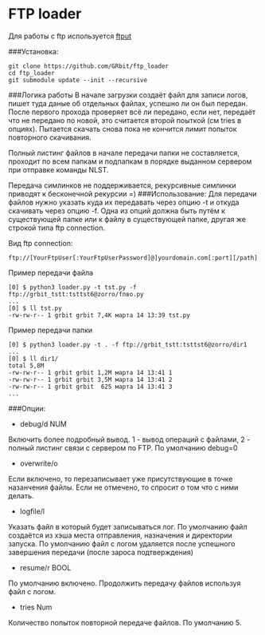 # FTP loader

Для работы с ftp используется [ftput](https://github.com/GRbit/ftput/)

###Установка:
```
git clone https://github.com/GRbit/ftp_loader
cd ftp_loader
git submodule update --init --recursive
```
###Логика работы
В начале загрузки создаёт файл для записи логов, пишет туда даные об отдельных файлах, успешно ли он был передан. После первого прохода проверяет всё ли передано, если нет, передаёт что не передано по новой, это считается второй поыткой (см tries в опциях). Пытается скачать снова пока не кончится лимит попыток повторного скачивания. 

Полный листинг файлов в начале передачи папки не составляется, проходит по всем папкам и подпапкам в порядке выданном сервером при отправке команды NLST.

Передача симлинков не поддерживается, рекурсивные симлинки приводят к бесконечной рекурсии =)
###Использование:
Для передачи файлов нужно указать куда их передавать через опцию -t и откуда скачивать через опцию -f. Одна из опций должна быть путём к существующей папке или  к файлу в существующей папке, другая же строкой типа ftp connection.

Вид ftp connection:
```
ftp://[YourFtpUser[:YourFtpUserPassword]@]yourdomain.com[:port][/path]
```

Пример передачи файла
```
[0] $ python3 loader.py -t tst.py -f ftp://grbit_tstt:tsttst6@zorro/fлво.py 
...
[0] $ ll tst.py
-rw-rw-r-- 1 grbit grbit 7,4K марта 14 13:39 tst.py
```
Пример передачи папки
```
[0] $ python3 loader.py -t . -f ftp://grbit_tstt:tsttst6@zorro/dir1
...
[0] $ ll dir1/
total 5,8M
-rw-rw-r-- 1 grbit grbit 1,2M марта 14 13:41 1
-rw-rw-r-- 1 grbit grbit 3,5M марта 14 13:41 2
-rw-rw-r-- 1 grbit grbit  625 марта 14 13:41 3
...
```
###Опции:
- debug/d NUM

Включить более подробный вывод. 1 - вывод операций с файлами, 2 - полный листинг связи с сервером по FTP.
По умолчанию debug=0
- overwrite/o

Если включено, то перезаписывает уже присутствующие в точке назанчения файлы. Если не отмечено, то спросит о том что с ними делать.
- logfile/l

Указать файл в который будет записываться лог. По умолчанию файл создаётся из хэша места отправления, назначения и директории запуска. По умолчанию файл с логом удаляется после успешного завершения передачи (после зароса подтверждения)
- resume/r BOOL

По умолчанию включено. Продолжить передачу файлов используя файл с логом.
- tries Num

Количество попыток повторной передаче файлов. По умолчанию 5.
